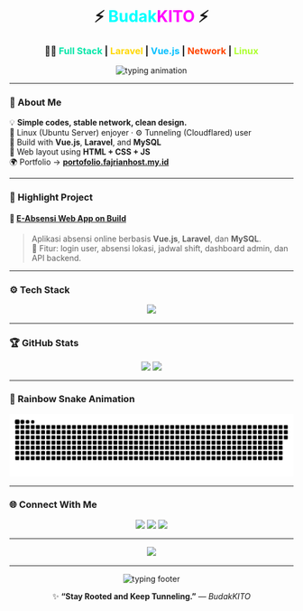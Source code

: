 <!-- Neon Themed README for BudakKITO / mhdvery94-web -->

<h1 align="center">
  ⚡ <span style="color:#00FFFF;">Budak</span><span style="color:#FF00FF;">KITO</span> ⚡
</h1>
<h3 align="center">
  🧑‍💻 <span style="color:#00E6A8;">Full Stack</span> | <span style="color:#FFD700;">Laravel</span> | <span style="color:#00BFFF;">Vue.js</span> | <span style="color:#FF4500;">Network</span> | <span style="color:#ADFF2F;">Linux</span>
</h3>

<p align="center">
  <img src="https://readme-typing-svg.herokuapp.com?font=Fira+Code&size=24&pause=1000&color=00FFFF&center=true&vCenter=true&width=500&lines=Linux+%26+Network+Enthusiast;Laravel+%2B+Vue.js+Developer;Full+Stack+Engineer;Cloudflared+Tunneler;Always+Learning+New+Techs" alt="typing animation" />
</p>

---

### 🌈 About Me
💡 **Simple codes, stable network, clean design.**  
🐧 Linux (Ubuntu Server) enjoyer · ⚙️ Tunneling (Cloudflared) user  
🧠 Build with **Vue.js**, **Laravel**, and **MySQL**  
🎨 Web layout using **HTML + CSS + JS**  
🌍 Portfolio → [**portofolio.fajrianhost.my.id**](https://portofolio.fajrianhost.my.id)

---

### 🧩 Highlight Project
#### 💼 [E-Absensi Web App on Build](/e-bsensi)
> Aplikasi absensi online berbasis **Vue.js**, **Laravel**, dan **MySQL**.  
> 🚀 Fitur: login user, absensi lokasi, jadwal shift, dashboard admin, dan API backend.

---

### ⚙️ Tech Stack
<p align="center">
  <img src="https://skillicons.dev/icons?i=linux,nginx,html,css,js,vue,laravel,mysql,git,cloudflare" />
</p>

---

### 🏆 GitHub Stats
<p align="center">
  <img src="https://github-readme-stats.vercel.app/api?username=mhdvery94-web&show_icons=true&theme=radical" width="48%">
  <img src="https://github-readme-streak-stats.herokuapp.com/?user=mhdvery94-web&theme=radical" width="48%">
</p>

---

### 🌈 Rainbow Snake Animation
<p align="center">
  <img src="https://raw.githubusercontent.com/mhdvery94-web/mhdvery94-web/output/github-contribution-grid-snake-rainbow.svg" alt="rainbow snake animation" />
</p>

---

### 🌐 Connect With Me
<p align="center">
  <a href="https://github.com/mhdvery94-web"><img src="https://img.shields.io/badge/GitHub-00FFFF?style=for-the-badge&logo=github&logoColor=white" /></a>
  <a href="mailto:mhdvery94.web@gmail.com"><img src="https://img.shields.io/badge/Gmail-FF6347?style=for-the-badge&logo=gmail&logoColor=white" /></a>
  <a href="https://portofolio.fajrianhost.my.id"><img src="https://img.shields.io/badge/Portfolio-ADFF2F?style=for-the-badge&logo=firefox-browser&logoColor=white" /></a>
</p>

---

<p align="center">
  <img src="https://github-profile-trophy.vercel.app/?username=mhdvery94-web&theme=tokyonight&no-frame=true&no-bg=true&margin-w=10" />
</p>

---

<p align="center">
  <img src="https://readme-typing-svg.herokuapp.com?font=Fira+Code&size=20&pause=1000&color=FF00FF&center=true&vCenter=true&width=460&lines=Keep+Learning;Keep+Building;Keep+Growing+💫" alt="typing footer" />
</p>

<p align="center">
  ✨ <b>“Stay Rooted and Keep Tunneling.”</b> — <i>BudakKITO</i>
</p>
